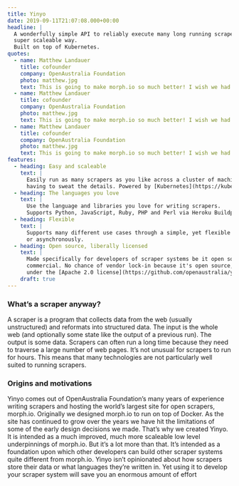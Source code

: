 ```yaml
---
title: Yinyo
date: 2019-09-11T21:07:08.000+00:00
headline: |
  A wonderfully simple API to reliably execute many long running scrapers in a
  super scaleable way.
  Built on top of Kubernetes.
quotes:
  - name: Matthew Landauer
    title: cofounder
    company: OpenAustralia Foundation
    photo: matthew.jpg
    text: This is going to make morph.io so much better! I wish we had done this *ages* ago.
  - name: Matthew Landauer
    title: cofounder
    company: OpenAustralia Foundation
    photo: matthew.jpg
    text: This is going to make morph.io so much better! I wish we had done this *ages* ago.
  - name: Matthew Landauer
    title: cofounder
    company: OpenAustralia Foundation
    photo: matthew.jpg
    text: This is going to make morph.io so much better! I wish we had done this *ages* ago.
features:
  - heading: Easy and scaleable
    text: |
      Easily run as many scrapers as you like across a cluster of machines without
      having to sweat the details. Powered by [Kubernetes](https://kubernetes.io/).
  - heading: The languages you love
    text: |
      Use the language and libraries you love for writing scrapers.
      Supports Python, JavaScript, Ruby, PHP and Perl via Heroku Buildpacks.
  - heading: Flexible
    text: |
      Supports many different use cases through a simple, yet flexible API that can operate synchronously
      or asynchronously.
  - heading: Open source, liberally licensed
    text: |
      Made specifically for developers of scraper systems be it open source or
      commercial. No chance of vendor lock-in because it's open source,
      under the [Apache 2.0 license](https://github.com/openaustralia/yinyo/blob/master/LICENSE).
    draft: true
---
```


### What’s a scraper anyway?

A scraper is a program that collects data from the web (usually unstructured) and reformats into structured data. The input is the whole web (and optionally some state like the output of a previous run). The output is some data. Scrapers can often run a long time because they need to traverse a large number of web pages. It’s not unusual for scrapers to run for hours. This means that many technologies are not particularly well suited to running scrapers.

### Origins and motivations

Yinyo comes out of OpenAustralia Foundation’s many years of experience writing scrapers and hosting the world’s largest site for open scrapers, morph.io. Originally we designed morph.io to run on top of Docker. As the site has continued to grow over the years we have hit the limitations of some of the early design decisions we made. That’s why we created Yinyo. It is intended as a much improved, much more scaleable low level underpinnings of morph.io. But it’s a lot more than that. It’s intended as a foundation upon which other developers can build other scraper systems quite different from morph.io. Yinyo isn’t opinionated about how scrapers store their data or what languages they’re written in. Yet using it to develop your scraper system will save you an enormous amount of effort
